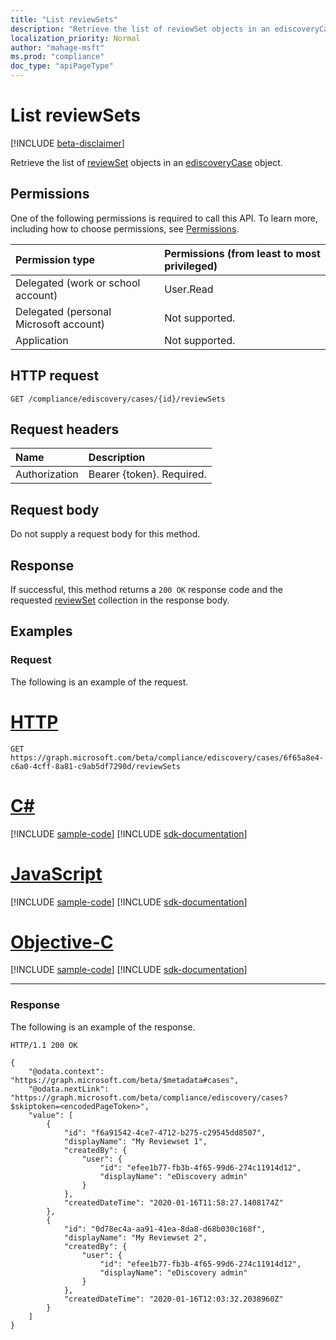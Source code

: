 ```yaml
---
title: "List reviewSets"
description: "Retrieve the list of reviewSet objects in an ediscoveryCase object."
localization_priority: Normal
author: "mahage-msft"
ms.prod: "compliance"
doc_type: "apiPageType"
---
```


# List reviewSets

[!INCLUDE [beta-disclaimer](../../includes/beta-disclaimer.md)]

Retrieve the list of [reviewSet](../resources/reviewset.md) objects in an [ediscoveryCase](../resources/ediscoverycase.md) object.

## Permissions

One of the following permissions is required to call this API. To learn more, including how to choose permissions, see [Permissions](/graph/permissions-reference).

| Permission type                        | Permissions (from least to most privileged) |
|:---------------------------------------|:--------------------------------------------|
| Delegated (work or school account)     | User.Read |
| Delegated (personal Microsoft account) | Not supported. |
| Application                            | Not supported. |

## HTTP request

<!-- { "blockType": "ignored" } -->

```http
GET /compliance/ediscovery/cases/{id}/reviewSets
```

## Request headers

| Name          | Description   |
|:--------------|:--------------|
| Authorization | Bearer {token}. Required. |

## Request body

Do not supply a request body for this method.

## Response

If successful, this method returns a `200 OK` response code and the requested [reviewSet](../resources/reviewset.md) collection in the response body.

## Examples

### Request

The following is an example of the request.

# [HTTP](#tab/http)
<!-- {
  "blockType": "request",
  "name": "list_reviewset",
  "@odata.type": "microsoft.graph.reviewSet"
}-->

```msgraph-interactive
GET https://graph.microsoft.com/beta/compliance/ediscovery/cases/6f65a8e4-c6a0-4cff-8a81-c9ab5df7290d/reviewSets
```
# [C#](#tab/csharp)
[!INCLUDE [sample-code](../includes/snippets/csharp/list-reviewset-csharp-snippets.md)]
[!INCLUDE [sdk-documentation](../includes/snippets/snippets-sdk-documentation-link.md)]

# [JavaScript](#tab/javascript)
[!INCLUDE [sample-code](../includes/snippets/javascript/list-reviewset-javascript-snippets.md)]
[!INCLUDE [sdk-documentation](../includes/snippets/snippets-sdk-documentation-link.md)]

# [Objective-C](#tab/objc)
[!INCLUDE [sample-code](../includes/snippets/objc/list-reviewset-objc-snippets.md)]
[!INCLUDE [sdk-documentation](../includes/snippets/snippets-sdk-documentation-link.md)]

---


### Response

The following is an example of the response.

<!-- {
  "blockType": "response",
  "truncated": true,
  "@odata.type": "microsoft.graph.reviewSet"
} -->

```http
HTTP/1.1 200 OK

{
    "@odata.context": "https://graph.microsoft.com/beta/$metadata#cases",
    "@odata.nextLink": "https://graph.microsoft.com/beta/compliance/ediscovery/cases?$skiptoken=<encodedPageToken>",
    "value": [
        {
            "id": "f6a91542-4ce7-4712-b275-c29545dd8507",
            "displayName": "My Reviewset 1",
            "createdBy": {
                "user": {
                    "id": "efee1b77-fb3b-4f65-99d6-274c11914d12",
                    "displayName": "eDiscovery admin"
                }
            },
            "createdDateTime": "2020-01-16T11:58:27.1408174Z"
        },
        {
            "id": "0d78ec4a-aa91-41ea-8da8-d68b030c168f",
            "displayName": "My Reviewset 2",
            "createdBy": {
                "user": {
                    "id": "efee1b77-fb3b-4f65-99d6-274c11914d12",
                    "displayName": "eDiscovery admin"
                }
            },
            "createdDateTime": "2020-01-16T12:03:32.2038960Z"
        }
    ]
}
```

<!-- uuid: 16cd6b66-4b1a-43a1-adaf-3a886856ed98
2019-02-04 14:57:30 UTC -->
<!-- {
  "type": "#page.annotation",
  "description": "Delete reviewSet",
  "keywords": "",
  "section": "documentation",
  "tocPath": ""
}-->


